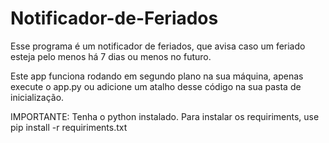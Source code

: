 # Notificador-de-Feriados
Esse programa é um notificador de feriados, que avisa caso um feriado esteja pelo menos há 7 dias ou menos no futuro.

Este app funciona rodando em segundo plano na sua máquina, apenas execute o app.py ou adicione um atalho desse código na sua pasta de inicialização.

IMPORTANTE:
Tenha o python instalado. 
Para instalar os requiriments, use pip install -r requiriments.txt
